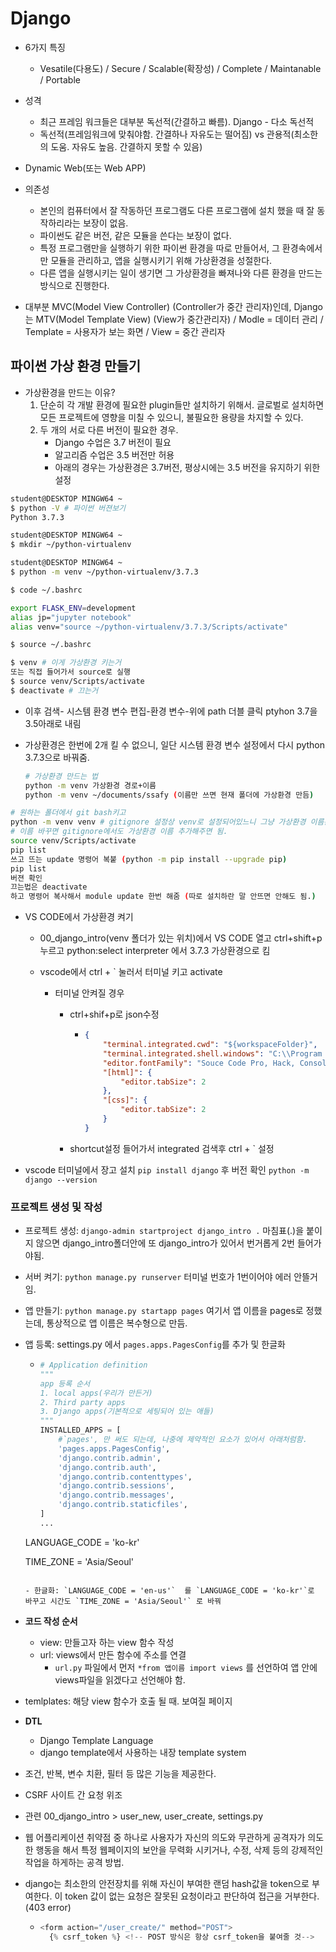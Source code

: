# Django

- 6가지 특징
  - Vesatile(다용도) / Secure / Scalable(확장성) / Complete / Maintanable / Portable
- 성격
  - 최근 프레임 워크들은 대부분 독선적(간결하고 빠름). Django - 다소 독선적
  - 독선적(프레임워크에 맞춰야함. 간결하나 자유도는 떨어짐) vs 관용적(최소한의 도움. 자유도 높음. 간결하지 못할 수 있음)
- Dynamic Web(또는 Web APP)
- 의존성

  - 본인의 컴퓨터에서 잘 작동하던 프로그램도 다른 프로그램에 설치 했을 때 잘 동작하리라는 보장이 없음.
  - 파이썬도 같은 버전, 같은 모듈을 쓴다는 보장이 없다.
  - 특정 프로그램만을 실행하기 위한 파이썬 환경을 따로 만들어서, 그 환경속에서만 모듈을 관리하고, 앱을 실행시키기 위해 가상환경을 성절한다.
  - 다른 앱을 실행시키는 일이 생기면 그 가상환경을 빠져나와 다른 환경을 만드는 방식으로 진행한다.

- 대부분 MVC(Model View Controller) (Controller가 중간 관리자)인데, Django는 MTV(Model Template View) (View가 중간관리자) / Modle = 데이터 관리 / Template = 사용자가 보는 화면 / View = 중간 관리자

## 파이썬 가상 환경 만들기

- 가상환경을 만드는 이유?
  1. 단순히 각 개발 환경에 필요한 plugin들만 설치하기 위해서. 글로벌로 설치하면 모든 프로젝트에 영향을 미칠 수 있으니, 불필요한 용량을 차지할 수 있다.
  2. 두 개의 서로 다른 버전이 필요한 경우. 
     - Django 수업은 3.7 버전이 필요
     - 알고리즘 수업은 3.5 버전만 허용
     - 아래의 경우는 가상환경은 3.7버전, 평상시에는 3.5 버전을 유지하기 위한 설정

```bash
student@DESKTOP MINGW64 ~
$ python -V # 파이썬 버젼보기
Python 3.7.3

student@DESKTOP MINGW64 ~
$ mkdir ~/python-virtualenv

student@DESKTOP MINGW64 ~
$ python -m venv ~/python-virtualenv/3.7.3

$ code ~/.bashrc

export FLASK_ENV=development
alias jp="jupyter notebook"
alias venv="source ~/python-virtualenv/3.7.3/Scripts/activate"

$ source ~/.bashrc

$ venv # 이게 가상환경 키는거
또는 직접 들어가서 source로 실행
$ source venv/Scripts/activate
$ deactivate # 끄는거
```

- 이후 검색- 시스템 환경 변수 편집-환경 변수-위에 path 더블 클릭 ptyhon 3.7을 3.5아래로 내림

- 가상환경은 한번에 2개 킬 수 없으니, 일단 시스템 환경 변수 설정에서 다시 python 3.7.3으로 바꿔줌.

  ``` bash
  # 가상환경 만드는 법
  python -m venv 가상환경 경로+이름
  python -m venv ~/documents/ssafy (이름만 쓰면 현재 폴더에 가상환경 만듬)
  ```

```bash
# 원하는 폴더에서 git bash키고
python -m venv venv # gitignore 설정상 venv로 설정되어있느니 그냥 가상환경 이름은 venv로 함
# 이름 바꾸면 gitignore에서도 가상환경 이름 추가해주면 됨.
source venv/Scripts/activate
pip list
쓰고 뜨는 update 명령어 복붙 (python -m pip install --upgrade pip)
pip list
버젼 확인
끄는법은 deactivate
하고 명령어 복사해서 module update 한번 해줌 (따로 설치하란 말 안뜨면 안해도 됨.)
```

- VS CODE에서 가상환경 켜기

  - 00_django_intro(venv 폴더가 있는 위치)에서 VS CODE 열고  ctrl+shift+p 누르고 python:select interpreter 에서 3.7.3  가상환경으로 킴

  - vscode에서 ctrl + ` 눌러서 터미널 키고 activate 

    - 터미널 안켜질 경우

      - ctrl+shif+p로 json수정

        - ```json
          {
              "terminal.integrated.cwd": "${workspaceFolder}",
              "terminal.integrated.shell.windows": "C:\\Program Files\\Git\\bin\\bash.exe",
              "editor.fontFamily": "Souce Code Pro, Hack, Consolas, 'Courier New', monospace",
              "[html]": {
                  "editor.tabSize": 2
              },
              "[css]": {
                  "editor.tabSize": 2
              }
          }
          ```

      - shortcut설정 들어가서 integrated 검색후 ctrl + ` 설정

- vscode 터미널에서 장고 설치 `pip install django` 후 버전 확인 `python -m django --version`

### 프로젝트 생성 및 작성

- 프로젝트 생성: `django-admin startproject django_intro .` 마침표(.)을 붙이지 않으면 django_intro폴더안에 또 django_intro가 있어서 번거롭게 2번 들어가야됨.
- 서버 켜기: `python manage.py runserver` 터미널 번호가 1번이어야 에러 안뜰거임.

- 앱 만들기: `python manage.py startapp pages` 여기서 앱 이름을 pages로 정했는데, 통상적으로 앱 이름은 복수형으로 만듬.

- 앱 등록: settings.py 에서 `pages.apps.PagesConfig`를 추가 및 한글화

  - ```python
    # Application definition
    """
    app 등록 순서
    1. local apps(우리가 만든거)
    2. Third party apps
    3. Django apps(기본적으로 세팅되어 있는 애들)
    """
    INSTALLED_APPS = [
        #`pages', 만 써도 되는데, 나중에 제약적인 요소가 있어서 아래처럼함.
        'pages.apps.PagesConfig',
        'django.contrib.admin',
        'django.contrib.auth',
        'django.contrib.contenttypes',
        'django.contrib.sessions',
        'django.contrib.messages',
        'django.contrib.staticfiles',
    ]
    ...
  LANGUAGE_CODE = 'ko-kr'
    
    TIME_ZONE = 'Asia/Seoul'
    ```
    
  - 한글화: `LANGUAGE_CODE = 'en-us'`  를 `LANGUAGE_CODE = 'ko-kr'`로 바꾸고 시간도 `TIME_ZONE = 'Asia/Seoul'` 로 바꿔

- **코드 작성 순서**
  
  - view: 만들고자 하는 view 함수 작성
  - url: views에서 만든 함수에 주소를 연결
    - `url.py` 파일에서 먼저 `*from 앱이름 import views` 를 선언하여 앱 안에 views파일을 읽겠다고 선언해야 함.
- temlplates: 해당 view 함수가 호출 될 때. 보여질 페이지
  
- **DTL**
  
  - Django Template Language
  - django template에서 사용하는 내장 template system
- 조건, 반복, 변수 치환, 필터 등 많은 기능을 제공한다.
  
- CSRF 사이트 간 요청 위조
  
- 관련 00_django_intro > user_new, user_create, settings.py
  
- 웹 어플리케이션 취약점 중 하나로 사용자가 자신의 의도와 무관하게 공격자가 의도한 행동을 해서 특정 웹페이지의 보안을 무력화 시키거나, 수정, 삭제 등의 강제적인 작업을 하게하는 공격 방법.
  
- django는 최소한의 안전장치를 위해 자신이 부여한 랜덤 hash값을 token으로 부여한다. 이 token 값이 없는 요청은 잘못된 요청이라고 판단하여 접근을 거부한다.(403 error)
  
    - ```python
      <form action="/user_create/" method="POST">
        {% csrf_token %} <!-- POST 방식은 항상 csrf_token을 붙여줄 것-->
      ```
